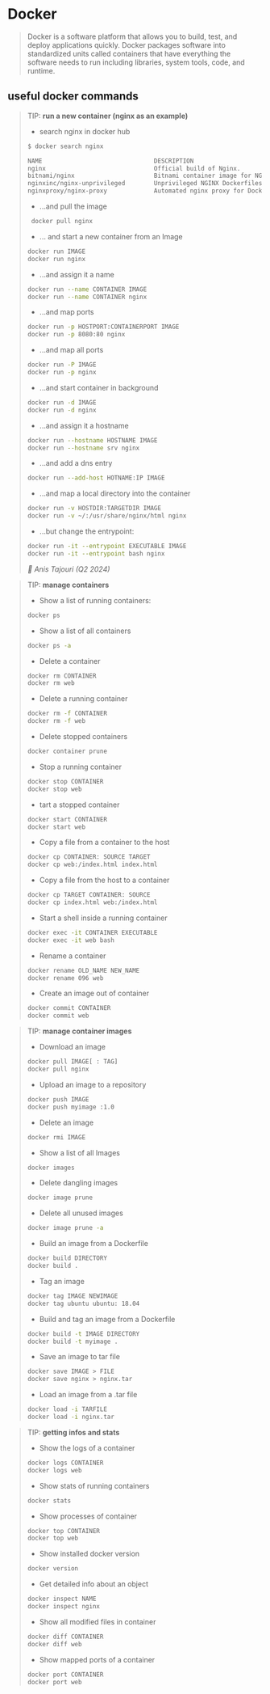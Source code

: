 # Docker

> Docker is a software platform that allows you to build, test, and deploy applications quickly. Docker packages software into standardized units called containers that have everything the software needs to run including libraries, system tools, code, and runtime.



## useful docker commands

> TIP: __run a new container (nginx as an example)__
>
> - search nginx in docker hub
> ```bash
> $ docker search nginx
>
> NAME                               DESCRIPTION                                     STARS     OFFICIAL   AUTOMATED
> nginx                              Official build of Nginx.                        19946     [OK]
> bitnami/nginx                      Bitnami container image for NGINX               189                  [OK]
> nginxinc/nginx-unprivileged        Unprivileged NGINX Dockerfiles                  152
> nginxproxy/nginx-proxy             Automated nginx proxy for Docker containers …   138
> ```
>
> - ...and pull the image
> ```bash
>  docker pull nginx
> ```
>
> - ... and start a new container from an Image
> ```bash
> docker run IMAGE
> docker run nginx
> ```
>
> - ...and assign it a name
> ```bash
> docker run --name CONTAINER IMAGE
> docker run --name CONTAINER nginx
> ```
>
> - ...and map ports
> ```bash
> docker run -p HOSTPORT:CONTAINERPORT IMAGE
> docker run -p 8080:80 nginx
> ```
>
> - ...and map all ports
> ```bash
> docker run -P IMAGE
> docker run -p nginx
> ```
>
> - ...and start container in background
> ```bash
> docker run -d IMAGE
> docker run -d nginx
> ```
>
> - ...and assign it a hostname
> ```bash
> docker run --hostname HOSTNAME IMAGE
> docker run --hostname srv nginx
> ```
> - ...and add a dns entry
> ```bash
> docker run --add-host HOTNAME:IP IMAGE
> ```
>
> - ...and map a local directory into the container
> ```bash
> docker run -v HOSTDIR:TARGETDIR IMAGE
> docker run -v ~/:/usr/share/nginx/html nginx
> ```
>
> - ...but change the entrypoint:
> ```bash
> docker run -it --entrypoint EXECUTABLE IMAGE
> docker run -it --entrypoint bash nginx
> ```
>
> _👤 Anis Tajouri (Q2 2024)_


> TIP: __manage containers__
>
> - Show a list of running containers:
> ```bash
> docker ps
> ```
>
> - Show a list of all containers
> ```bash
> docker ps -a
> ```
> - Delete a container
> ```bash
> docker rm CONTAINER
> docker rm web
> ```
>
> - Delete a running container
> ```bash
> docker rm -f CONTAINER
> docker rm -f web
> ```
>
> - Delete stopped containers
> ```bash
> docker container prune
> ```
>
> - Stop a running container
> ```bash
> docker stop CONTAINER
> docker stop web
> ```
>
> - tart a stopped container
> ```bash
> docker start CONTAINER
> docker start web
> ```
>
> - Copy a file from a container to the host
> ```bash
> docker cp CONTAINER: SOURCE TARGET
> docker cp web:/index.html index.html
> ```
>
> - Copy a file from the host to a container
> ```bash
> docker cp TARGET CONTAINER: SOURCE
> docker cp index.html web:/index.html
> ```
>
> - Start a shell inside a running container
> ```bash
> docker exec -it CONTAINER EXECUTABLE
> docker exec -it web bash
> ```
>
> - Rename a container
> ```bash
> docker rename OLD_NAME NEW_NAME
> docker rename 096 web
> ```
>
> - Create an image out of container
> ```bash
> docker commit CONTAINER
> docker commit web
> ```

> TIP: __manage container images__
>
> - Download an image
> ```bash
> docker pull IMAGE[ : TAG]
> docker pull nginx
> ```
>
> - Upload an image to a repository
> ```bash
> docker push IMAGE
> docker push myimage :1.0
> ```
>
> - Delete an image
> ```bash
> docker rmi IMAGE
> ```
>
> - Show a list of all Images
> ```bash
> docker images
> ```
>
> - Delete dangling images
> ```bash
> docker image prune
> ```
>
> - Delete all unused images
> ```bash
> docker image prune -a
> ```
>
> - Build an image from a Dockerfile
> ```bash
> docker build DIRECTORY
> docker build .
> ```
>
> - Tag an image
> ```bash
> docker tag IMAGE NEWIMAGE
> docker tag ubuntu ubuntu: 18.04
> ```
>
> - Build and tag an image from a Dockerfile
> ```bash
> docker build -t IMAGE DIRECTORY
> docker build -t myimage .
> ```
>
> - Save an image to tar file
> ```bash
> docker save IMAGE > FILE
> docker save nginx > nginx.tar
> ```
>
> - Load an image from a .tar file
> ```bash
> docker load -i TARFILE
> docker load -i nginx.tar
> ```

> TIP: __getting infos and stats__
>
> - Show the logs of a container
> ```bash
> docker logs CONTAINER
> docker logs web
> ```
>
> - Show stats of running containers
> ```bash
> docker stats
> ```
>
> - Show processes of container
> ```bash
> docker top CONTAINER
> docker top web
> ```
>
> - Show installed docker version
> ```bash
> docker version
> ```
>
> - Get detailed info about an object
> ```bash
> docker inspect NAME
> docker inspect nginx
> ```
>
> - Show all modified files in container
> ```bash
> docker diff CONTAINER
> docker diff web
> ```
>
> - Show mapped ports of a container
> ```bash
> docker port CONTAINER
> docker port web
> ```
